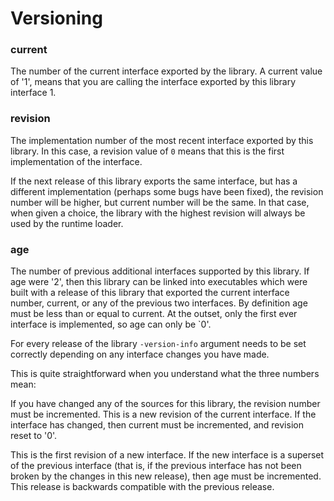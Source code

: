 Versioning
==========

### current

The number of the current interface exported by the library. A current value
of '1', means that you are calling the interface exported by this library
interface 1.

### revision

The implementation number of the most recent interface exported by this library.
In this case, a revision value of `0` means that this is the first
implementation of the interface.

If the next release of this library exports the same interface, but has a
different implementation (perhaps some bugs have been fixed), the revision
number will be higher, but current number will be the same. In that case, when
given a choice, the library with the highest revision will always be used by
the runtime loader.

### age

The number of previous additional interfaces supported by this library. If age
were '2', then this library can be linked into executables which were built with
a release of this library that exported the current interface number, current,
or any of the previous two interfaces. By definition age must be less than or
equal to current. At the outset, only the first ever interface is implemented,
so age can only be `0'.

For every release of the library `-version-info` argument needs to be set
correctly depending on any interface changes you have made.

This is quite straightforward when you understand what the three numbers mean:

If you have changed any of the sources for this library, the revision number
must be incremented. This is a new revision of the current interface. If the
interface has changed, then current must be incremented, and revision reset
to '0'.

This is the first revision of a new interface. If the new interface is a
superset of the previous interface (that is, if the previous interface has not
been broken by the changes in this new release), then age must be incremented.
This release is backwards compatible with the previous release.
